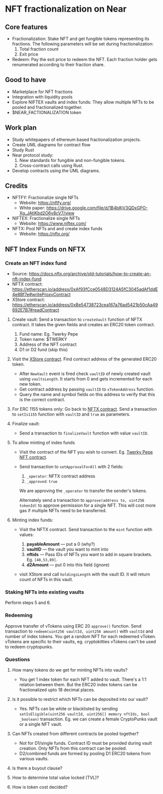 # NFT fractionalization on Near

## Core features
- Fractionalization: Stake NFT and get fungible tokens representing its fractions. The following parameters will be set during fractionalization:
   1. Total fraction count
   2. Exit price
- Redeem: Pay the exit price to redeem the NFT. Each fraction holder gets renumerated according to their fraction share.

## Good to have
- Marketplace for NFT fractions
- Integration with liquidity pools
- Explore NIFTEX vaults and index funds: They allow multiple NFTs to be pooled and fractionalized together.
- $NEAR_FACTIONALIZATION token

## Work plan
- Study whitepapers of ethereum based fractionalization projects.
- Create UML diagrams for contract flow
- Study Rust
- Near protocol study:
   1. New standards for fungible and non-fungible tokens.
   2. Cross-contract calls using Rust.
- Develop contracts using the UML diagrams.

## Credits
- NFTFY: Fractionalize single NFTs
   - Website: https://nftfy.org/
   - White paper: https://drive.google.com/file/d/1B4b8jV3QDxGPO-Xg_JAtiKbd2O6y8cV7/view
- NIFTEX: Fractionalize single NFTs
   - Website: https://www.niftex.com/
- NFTX: Pool NFTs and and create index funds
   - Website: https://nftx.org/

## NFT Index Funds on NFTX

### Create an NFT index fund
- Source: https://docs.nftx.org/archive/old-tutorials/how-to-create-an-nft-index-fund
- NFTX contract: https://etherscan.io/address/0xAf93fCce0548D3124A5fC3045adAf1ddE4e8Bf7e#writeProxyContract
- XStore contract: https://etherscan.io/address/0xBe54738723cea167a76ad5421b50cAa49692E7B7#readContract

1. Create vault: Send a transaction to `createVault` function of NFTX contract. It takes the given fields and creates an ERC20 token contract.
   1. Fund name: Eg. Twerky Pepe
   2. Token name: $TWERKY
   3. Address of the NFT contract
   4. D1 or D2 fund (skip this)

2. Visit the [XStore contract](https://etherscan.io/address/0xBe54738723cea167a76ad5421b50cAa49692E7B7#readContract). Find contract address of the generated ERC20 token.
   - After `NewVault` event is fired check `vaultID` of newly created vault using `vaultsLength`. It starts from 0 and gets incremented for each new token.
   - Get contract address by passing `vaultID` to `xTokenAddress` function.
   - Query the name and symbol fields on this address to verify that this is the correct contract.

3. For ERC 1155 tokens only: Go back to [NFTX contract](https://etherscan.io/address/0xAf93fCce0548D3124A5fC3045adAf1ddE4e8Bf7e#writeProxyContract). Send a transaction to `setIs1155` function with `vaultID` and `true` as parameters.

4. Finalize vault:
   - Send a transaction to `finalizeVault` function with value `vaultID`.

5. To allow minting of index funds
   - Visit the contract of the NFT you wish to convert. Eg. [Twerky Pepe NFT contract](https://etherscan.io/address/0xf4680c917a873e2dd6ead72f9f433e74eb9c623c).
   - Send transaction to `setApprovalForAll` with 2 fields:
      1. `_operator`: NFTX contract address
      2. `_approved`: `true`

      We are approving the `_operator` to transfer the sender's tokens.

      Alternately send a transaction to `approve(address to, uint256 tokenId)` to approve permission for a single NFT. This will cost more gas if multiple NFTs need to be transferred.

6. Minting index funds:
   - Visit the NFTX contract. Send transaction to the `mint` function with values:
      1. **payableAmount** — put a 0 (why?)
      2. **vaultID** — the vault you want to mint into
      3. **nftids** — Pass IDs of NFTs you want to add in square brackets. Eg. `[48,53,89]`.
      4. **d2Amount** — put 0 into this field (ignore)

   - visit XStore and call `holdingsLength` with the vault ID. It will return count of NFTs in this vault.

### Staking NFTs into existing vaults
Perform steps 5 and 6.

### Redeeming
Approve transfer of vTokens using ERC 20 `approve()` function. Send transaction to `redeem(uint256 vaultId, uint256 amount)` with `vaultId` and number of index tokens. You get a random NFT for each redeemed vToken. vTokens are specific to their vaults, eg. cryptokitties vTokens can't be used to redeem cryptopunks.

### Questions
1. How many tokens do we get for minting NFTs into vaults?
   - You get 1 index token for each NFT added to vault. There's a 1:1 relation between them. But the ERC20 index tokens can be fractionalized upto 18 decimal places.

2. Is it possible to restrict which NFTs can be deposited into our vault?
   - Yes. NFTs can be white or blacklisted by sending `setIsEligible(uint256 vaultId, uint256[] memory nftIds, bool _boolean)` transaction. Eg. we can create a female CryptoPunks vault or a single NFT vault.

3. Can NFTs created from different contracts be pooled together?
   - Not for D1/single funds. Contract ID must be provided during vault creation. Only NFTs from this contract can be pooled.
   - D2/combined funds are formed by pooling D1 ERC20 tokens from various vaults.

4. Is there a buyout clause?

5. How to determine total value locked (TVL)?

6. How is token cost decided?

